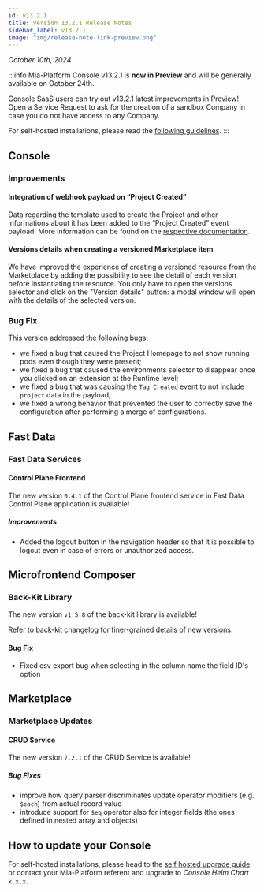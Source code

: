 ```yaml
---
id: v13.2.1
title: Version 13.2.1 Release Notes
sidebar_label: v13.2.1
image: "img/release-note-link-preview.png"
---
```


_October 10th, 2024_

:::info
Mia-Platform Console v13.2.1 is **now in Preview** and will be generally available on October 24th.

Console SaaS users can try out v13.2.1 latest improvements in Preview! Open a Service Request to ask for the creation of a sandbox Company in case you do not have access to any Company.

For self-hosted installations, please read the [following guidelines](#how-to-update-your-console).
:::

## Console

### Improvements

#### Integration of webhook payload on “Project Created”

Data regarding the template used to create the Project and other informations about it has been added to the “Project Created” event payload. 
More information can be found on the [respective documentation](/docs/console/company-configuration/events.mdx).

#### Versions details when creating a versioned Marketplace item

We have improved the experience of creating a versioned resource from the Marketplace by adding the possibility to see the detail of each version before instantiating the resource.
You only have to open the versions selector and click on the "Version details" button: a modal window will open with the details of the selected version.

### Bug Fix

This version addressed the following bugs:

* we fixed a bug that caused the Project Homepage to not show running pods even though they were present;
* we fixed a bug that caused the environments selector to disappear once you clicked on an extension at the Runtime level;
* we fixed a bug that was causing the `Tag Created` event to not include `project` data in the payload;
* we fixed a wrong behavior that prevented the user to correctly save the configuration after performing a merge of configurations.

## Fast Data

### Fast Data Services

#### Control Plane Frontend

The new version `0.4.1` of the Control Plane frontend service in Fast Data Control Plane application is available!

##### Improvements

* Added the logout button in the navigation header so that it is possible to logout even in case of errors or unauthorized access.

## Microfrontend Composer

### Back-Kit Library

The new version `v1.5.8` of the back-kit library is available!

Refer to back-kit [changelog](/microfrontend-composer/back-kit/changelog.md) for finer-grained details of new versions.

#### Bug Fix

- Fixed csv export bug when selecting in the column name the field ID's option

## Marketplace

### Marketplace Updates

#### CRUD Service

The new version `7.2.1` of the CRUD Service is available!


##### Bug Fixes
* improve how query parser discriminates update operator modifiers (e.g. `$each`) from actual record value
* introduce support for `$eq` operator also for integer fields (the ones defined in nested array and objects)

## How to update your Console

For self-hosted installations, please head to the [self hosted upgrade guide](/infrastructure/self-hosted/installation-chart/100_how-to-upgrade.md) or contact your Mia-Platform referent and upgrade to _Console Helm Chart_ `x.x.x`.
